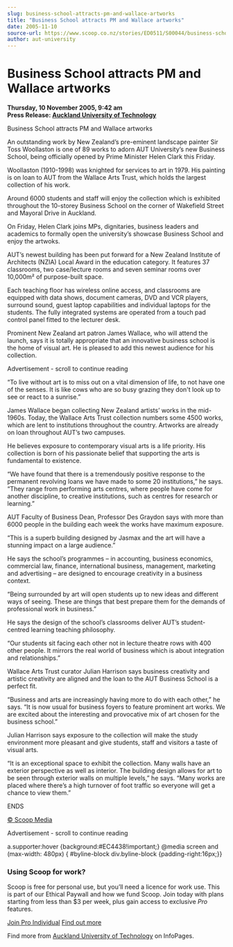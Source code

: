 ```yaml
---
slug: business-school-attracts-pm-and-wallace-artworks
title: "Business School attracts PM and Wallace artworks"
date: 2005-11-10
source-url: https://www.scoop.co.nz/stories/ED0511/S00044/business-school-attracts-pm-and-wallace-artworks.htm
author: aut-university
---
```

Business School attracts PM and Wallace artworks
================================================

**Thursday, 10 November 2005, 9:42 am**  
**Press Release: [Auckland University of Technology](https://info.scoop.co.nz/Auckland_University_of_Technology)**

Business School attracts PM and Wallace artworks

An outstanding work by New Zealand’s pre-eminent landscape painter Sir Toss Woollaston is one of 89 works to adorn AUT University’s new Business School, being officially opened by Prime Minister Helen Clark this Friday.

Woollaston (1910-1998) was knighted for services to art in 1979. His painting is on loan to AUT from the Wallace Arts Trust, which holds the largest collection of his work.

Around 6000 students and staff will enjoy the collection which is exhibited throughout the 10-storey Business School on the corner of Wakefield Street and Mayoral Drive in Auckland.

On Friday, Helen Clark joins MPs, dignitaries, business leaders and academics to formally open the university’s showcase Business School and enjoy the artwoks.

AUT’s newest building has been put forward for a New Zealand Institute of Architects (NZIA) Local Award in the education category. It features 37 classrooms, two case/lecture rooms and seven seminar rooms over 10,000m² of purpose-built space.

Each teaching floor has wireless online access, and classrooms are equipped with data shows, document cameras, DVD and VCR players, surround sound, guest laptop capabilities and individual laptops for the students. The fully integrated systems are operated from a touch pad control panel fitted to the lecturer desk.

Prominent New Zealand art patron James Wallace, who will attend the launch, says it is totally appropriate that an innovative business school is the home of visual art. He is pleased to add this newest audience for his collection.

Advertisement - scroll to continue reading





“To live without art is to miss out on a vital dimension of life, to not have one of the senses. It is like cows who are so busy grazing they don't look up to see or react to a sunrise.”

James Wallace began collecting New Zealand artists’ works in the mid-1960s. Today, the Wallace Arts Trust collection numbers some 4500 works, which are lent to institutions throughout the country. Artworks are already on loan throughout AUT’s two campuses.

He believes exposure to contemporary visual arts is a life priority. His collection is born of his passionate belief that supporting the arts is fundamental to existence.

“We have found that there is a tremendously positive response to the permanent revolving loans we have made to some 20 institutions,” he says. “They range from performing arts centres, where people have come for another discipline, to creative institutions, such as centres for research or learning.”

AUT Faculty of Business Dean, Professor Des Graydon says with more than 6000 people in the building each week the works have maximum exposure.

“This is a superb building designed by Jasmax and the art will have a stunning impact on a large audience.”

He says the school’s programmes – in accounting, business economics, commercial law, finance, international business, management, marketing and advertising – are designed to encourage creativity in a business context.

“Being surrounded by art will open students up to new ideas and different ways of seeing. These are things that best prepare them for the demands of professional work in business.”

He says the design of the school’s classrooms deliver AUT’s student-centred learning teaching philosophy.

“Our students sit facing each other not in lecture theatre rows with 400 other people. It mirrors the real world of business which is about integration and relationships.”

Wallace Arts Trust curator Julian Harrison says business creativity and artistic creativity are aligned and the loan to the AUT Business School is a perfect fit.

“Business and arts are increasingly having more to do with each other,” he says. “It is now usual for business foyers to feature prominent art works. We are excited about the interesting and provocative mix of art chosen for the business school.”

Julian Harrison says exposure to the collection will make the study environment more pleasant and give students, staff and visitors a taste of visual arts.

“It is an exceptional space to exhibit the collection. Many walls have an exterior perspective as well as interior. The building design allows for art to be seen through exterior walls on multiple levels,” he says. “Many works are placed where there’s a high turnover of foot traffic so everyone will get a chance to view them.”

  
ENDS

[© Scoop Media](http://www.scoop.co.nz/about/terms.html)  

Advertisement - scroll to continue reading



a.supporter:hover {background:#EC4438!important;} @media screen and (max-width: 480px) { #byline-block div.byline-block {padding-right:16px;}}

### Using Scoop for work?

Scoop is free for personal use, but you’ll need a licence for work use. This is part of our Ethical Paywall and how we fund Scoop. Join today with plans starting from less than $3 per week, plus gain access to exclusive _Pro_ features.  
  
[Join Pro Individual](https://pro.scoop.co.nz/Individual/?from=ProIn24) [Find out more](https://pro.scoop.co.nz/using-scoop-for-work/?from=ProIn24)

Find more from [Auckland University of Technology](https://info.scoop.co.nz/Auckland_University_of_Technology) on InfoPages.
